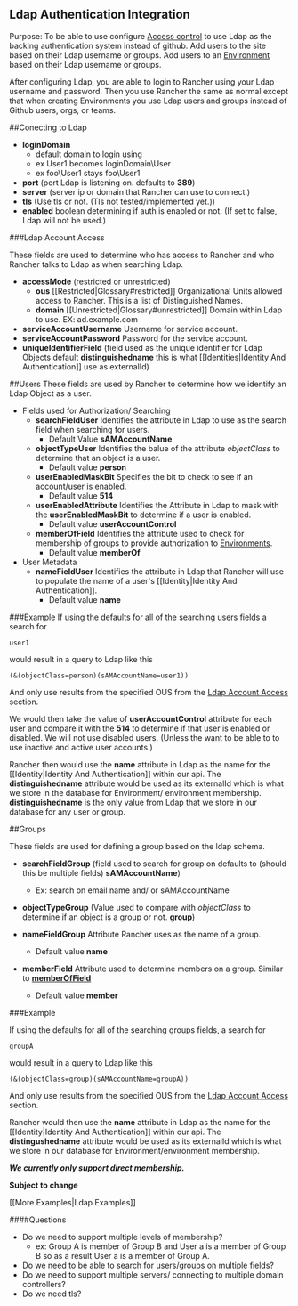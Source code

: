 
Ldap Authentication Integration
---------
Purpose: To be able to use configure [Access control](http://docs.rancher.com/rancher/configuration/access-control/) 
to use Ldap as the backing authentication system instead of github. Add users to the site based on their Ldap username 
or groups. Add users to an [Environment](http://docs.rancher.com/rancher/concepts/#environments)
 based on their Ldap username or groups.

After configuring Ldap, you are able to login to Rancher using your Ldap username and password. Then you use Rancher the same as normal except that when creating Environments you use Ldap users and groups instead of Github users, orgs, or teams. 

##Conecting to Ldap
 * **loginDomain** 
    * default domain to login using
    * ex User1 becomes loginDomain\User
    * ex foo\User1 stays foo\User1
 * **port** (port Ldap is listening on. defaults to **389**)
 * **server** (server ip or domain that Rancher can use to connect.)
 * **tls** (Use tls or not. (Tls not tested/implemented yet.))
 * **enabled** boolean determining if auth is enabled or not. (If set to false, Ldap will not be used.)

###<a name="LdapAccess"></a>Ldap Account Access
 
These fields are used to determine who has access to Rancher and who Rancher talks to Ldap as when searching Ldap.
 
 * **accessMode**  (restricted or unrestricted)
     * **ous** [[Restricted|Glossary#restricted]] Organizational Units allowed access to Rancher. This is a list of Distinguished Names.
     * **domain** [[Unrestricted|Glossary#unrestricted]] Domain within Ldap to use. EX: ad.example.com
 * **serviceAccountUsername**  Username for service account.
 * **serviceAccountPassword**  Password for the service account.
 * **uniqueIdentifierField** (field used as the unique identifier for Ldap Objects default **distinguishedname** this is what [[Identities|Identity And Authentication]] use as externalId) 

##Users
These fields are used by Rancher to determine how we identify an Ldap Object as a user.

 * Fields used for Authorization/ Searching
     * **searchFieldUser** Identifies the attribute in Ldap to use as the search field when searching for users. 
         * Default Value **sAMAccountName**
     * **objectTypeUser** Identifies the balue of the attribute *objectClass* to determine that an object is a user.
         * Default value **person**
     * **userEnabledMaskBit** Specifies the bit to check to see if an account/user is enabled. 
         * Default value **514** 
     * **userEnabledAttribute** Identifies the Attribute in Ldap to mask with the **userEnabledMaskBit** to determine if a user is enabled.
         * Default value **userAccountControl** 
     * <a name="memberOfField"></a>**memberOfField** Identifies the attribute used to check for membership of groups to provide authorization to [Environments](http://docs.rancher.com/rancher/concepts/#environments). 
         * Default value **memberOf** 
 * User Metadata
     * **nameFieldUser** Identifies the attribute in Ldap that Rancher will use to populate the name of a user's [[Identity|Identity And Authentication]]. 
         * Default value **name** 

###Example
If using the defaults for all of the searching users fields a search for 

`user1` 

would result in a query to Ldap like this 

`(&(objectClass=person)(sAMAccountName=user1))` 

And only use results from the specified OUS from the [Ldap Account Access](#LdapAccess) section.

We would then take the value of **userAccountControl** attribute for each user and compare it with the **514** to determine if that user is enabled or disabled. We will not use disabled users. (Unless the want to be able to to use inactive and active user accounts.)


Rancher then would use the **name** attribute in Ldap as the name for the [[Identity|Identity And Authentication]] within our api. The **distinguishedname** attribute would be used as its externalId which is what we store in the database for Environment/ environment membership. **distinguishedname** is the only value from Ldap that we store in our database for any user or group.

 
##Groups

These fields are used for defining a group based on the ldap schema.

 * **searchFieldGroup** (field used to search for group on defaults to (should this be multiple fields) **sAMAccountName**) 
     * Ex: search on email name and/ or sAMAccountName

 * **objectTypeGroup** (Value used to compare with *objectClass* to determine if an object is a group or not. **group**)

 * **nameFieldGroup** Attribute Rancher uses as the name of a group.
     * Default value **name** 
 * **memberField** Attribute used to determine members on a group. Similar to [**memberOfField**](#memberOfField)
     * Default value **member**  

###Example

If using the defaults for all of the searching groups fields, a search for

`groupA`

would result in a query to Ldap like this

`(&(objectClass=group)(sAMAccountName=groupA))`

And only use results from the specified OUS from the [Ldap Account Access](#LdapAccess) section.

Rancher would then use the **name** attribute in Ldap as the name for the [[Identity|Identity And Authentication]] within our api. The **distingushedname** attribute would be used as its externalId which is what we store in our database for Environment/environment membership.
 
 ***We currently only support direct membership.***
 
 **Subject to change**
 
 [[More Examples|Ldap Examples]]
 
 
####Questions
 
 * Do we need to support multiple levels of membership? 
     * ex: Group A is member of Group B and User a is a member of Group B so as a result User a is a member of Group A.
 * Do we need to be able to search for users/groups on multiple fields?
 * Do we need to support multiple servers/ connecting to multiple domain controllers?
 * Do we need tls?